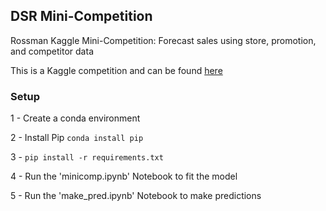 ## DSR Mini-Competition

Rossman Kaggle Mini-Competition: Forecast sales using store, promotion, and competitor data

This is a Kaggle competition and can be found [here](https://www.kaggle.com/competitions/rossmann-store-sales/overview)

### Setup

1 - Create a conda environment

2 - Install Pip
```conda install pip```

3 - ```pip install -r requirements.txt```

4 - Run the 'minicomp.ipynb' Notebook to fit the model

5 - Run the 'make_pred.ipynb' Notebook to make predictions